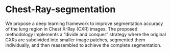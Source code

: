 # Chest-Ray-segmentation
We propose a deep learning framework to improve segmentation accuracy of the lung region in Chest X-Ray (CXR) images. The proposed methodology implements a “divide and conquer” strategy where the original CXRs are subdivided into smaller image patches, segmented them individually, and then reassembled to achieve the complete segmentation.
